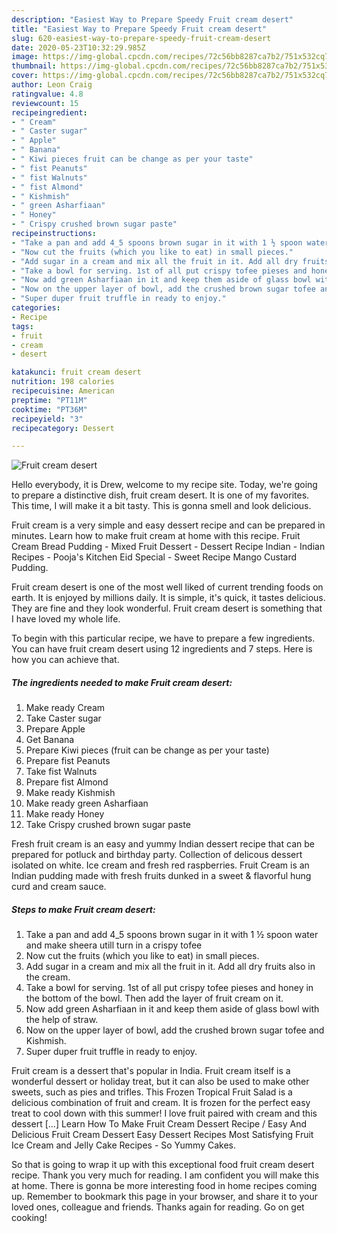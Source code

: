 ```yaml
---
description: "Easiest Way to Prepare Speedy Fruit cream desert"
title: "Easiest Way to Prepare Speedy Fruit cream desert"
slug: 620-easiest-way-to-prepare-speedy-fruit-cream-desert
date: 2020-05-23T10:32:29.985Z
image: https://img-global.cpcdn.com/recipes/72c56bb8287ca7b2/751x532cq70/fruit-cream-desert-recipe-main-photo.jpg
thumbnail: https://img-global.cpcdn.com/recipes/72c56bb8287ca7b2/751x532cq70/fruit-cream-desert-recipe-main-photo.jpg
cover: https://img-global.cpcdn.com/recipes/72c56bb8287ca7b2/751x532cq70/fruit-cream-desert-recipe-main-photo.jpg
author: Leon Craig
ratingvalue: 4.8
reviewcount: 15
recipeingredient:
- " Cream"
- " Caster sugar"
- " Apple"
- " Banana"
- " Kiwi pieces fruit can be change as per your taste"
- " fist Peanuts"
- " fist Walnuts"
- " fist Almond"
- " Kishmish"
- " green Asharfiaan"
- " Honey"
- " Crispy crushed brown sugar paste"
recipeinstructions:
- "Take a pan and add 4_5 spoons brown sugar in it with 1 ½ spoon water and make sheera utill turn in a crispy tofee"
- "Now cut the fruits (which you like to eat) in small pieces."
- "Add sugar in a cream and mix all the fruit in it. Add all dry fruits also in the cream."
- "Take a bowl for serving. 1st of all put crispy tofee pieses and honey in the bottom of the bowl. Then add the layer of fruit cream on it."
- "Now add green Asharfiaan in it and keep them aside of glass bowl with the help of straw."
- "Now on the upper layer of bowl, add the crushed brown sugar tofee and Kishmish."
- "Super duper fruit truffle in ready to enjoy."
categories:
- Recipe
tags:
- fruit
- cream
- desert

katakunci: fruit cream desert 
nutrition: 198 calories
recipecuisine: American
preptime: "PT11M"
cooktime: "PT36M"
recipeyield: "3"
recipecategory: Dessert

---
```



![Fruit cream desert](https://img-global.cpcdn.com/recipes/72c56bb8287ca7b2/751x532cq70/fruit-cream-desert-recipe-main-photo.jpg)

Hello everybody, it is Drew, welcome to my recipe site. Today, we're going to prepare a distinctive dish, fruit cream desert. It is one of my favorites. This time, I will make it a bit tasty. This is gonna smell and look delicious.

Fruit cream is a very simple and easy dessert recipe and can be prepared in minutes. Learn how to make fruit cream at home with this recipe. Fruit Cream Bread Pudding - Mixed Fruit Dessert - Dessert Recipe Indian - Indian Recipes - Pooja&#39;s Kitchen Eid Special - Sweet Recipe Mango Custard Pudding.

Fruit cream desert is one of the most well liked of current trending foods on earth. It is enjoyed by millions daily. It is simple, it's quick, it tastes delicious. They are fine and they look wonderful. Fruit cream desert is something that I have loved my whole life.


To begin with this particular recipe, we have to prepare a few ingredients. You can have fruit cream desert using 12 ingredients and 7 steps. Here is how you can achieve that.

##### The ingredients needed to make Fruit cream desert:

1. Make ready  Cream
1. Take  Caster sugar
1. Prepare  Apple
1. Get  Banana
1. Prepare  Kiwi pieces (fruit can be change as per your taste)
1. Prepare  fist Peanuts
1. Take  fist Walnuts
1. Prepare  fist Almond
1. Make ready  Kishmish
1. Make ready  green Asharfiaan
1. Make ready  Honey
1. Take  Crispy crushed brown sugar paste


Fresh fruit cream is an easy and yummy Indian dessert recipe that can be prepared for potluck and birthday party. Collection of delicous dessert isolated on white. Ice cream and fresh red raspberries. Fruit Cream is an Indian pudding made with fresh fruits dunked in a sweet &amp; flavorful hung curd and cream sauce. 

##### Steps to make Fruit cream desert:

1. Take a pan and add 4_5 spoons brown sugar in it with 1 ½ spoon water and make sheera utill turn in a crispy tofee
1. Now cut the fruits (which you like to eat) in small pieces.
1. Add sugar in a cream and mix all the fruit in it. Add all dry fruits also in the cream.
1. Take a bowl for serving. 1st of all put crispy tofee pieses and honey in the bottom of the bowl. Then add the layer of fruit cream on it.
1. Now add green Asharfiaan in it and keep them aside of glass bowl with the help of straw.
1. Now on the upper layer of bowl, add the crushed brown sugar tofee and Kishmish.
1. Super duper fruit truffle in ready to enjoy.


Fruit cream is a dessert that&#39;s popular in India. Fruit cream itself is a wonderful dessert or holiday treat, but it can also be used to make other sweets, such as pies and trifles. This Frozen Tropical Fruit Salad is a delicious combination of fruit and cream. It is frozen for the perfect easy treat to cool down with this summer! I love fruit paired with cream and this dessert […] Learn How To Make Fruit Cream Dessert Recipe / Easy And Delicious Fruit Cream Dessert Easy Dessert Recipes Most Satisfying Fruit Ice Cream and Jelly Cake Recipes - So Yummy Cakes. 

So that is going to wrap it up with this exceptional food fruit cream desert recipe. Thank you very much for reading. I am confident you will make this at home. There is gonna be more interesting food in home recipes coming up. Remember to bookmark this page in your browser, and share it to your loved ones, colleague and friends. Thanks again for reading. Go on get cooking!
